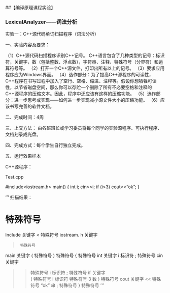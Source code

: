 ##【编译原理课程实验】                                       
### LexicalAnalyzer——词法分析 


实验一：C++源代码单词扫描程序（词法分析）


一、实验内容及要求：

（1）C++源代码扫描程序识别C++记号。
       C++语言包含了几种类型的记号：标识符，关键字，数（包括整数、浮点数），字符串、注释、特殊符号（分界符）和运算符号等。
（2）打开一个C++源文件，打印出所有以上的记号。
（3）要求应用程序应为Windows界面。
（4）选作部分：为了提高C++源程序的可读性，C++程序在书写过程中加入了空行、空格、缩进、注释等。假设你想牺牲可读性，以节省磁盘空间，那么你可以存贮一个删除了所有不必要空格和注释的C++源程序的压缩文本。因此，程序中还应该有这样的压缩功能。
（5）选作部分：进一步思考或实现——如何进一步实现减小源文件大小的压缩功能。
（6）应该书写完善的软件文档。

二、完成时间：4周

三、上交方法：
    由各班班长或学习委员将每个同学的实验源程序、可执行程序、文档刻录成光盘。

四、完成方式：每个学生自行独立完成。


五、运行效果样本

C++源程序：

Test.cpp

#include<iostream.h>
main()
{
   int i;
   cin>>i;
   if (i>3) cout<<“ok”;
}

‘’‘
扫描结果：
#       特殊符号
Include    关键字
<      特殊符号
iostream. h    关键字
>      特殊符号      
main    关键字
(        特殊符号
)        特殊符号
{      特殊符号
int    关键字
 i      标识符
;       特殊符号
cin   关键字
>>    特殊符号
i       标识符
;       特殊符号
if      关键字       
(       特殊符号
i       标识符
>      特殊符号
3       数
)        特殊符号
cout   关键字
<<     特殊符号
“ok”   串
;        特殊符号
}        特殊符号
’‘’
